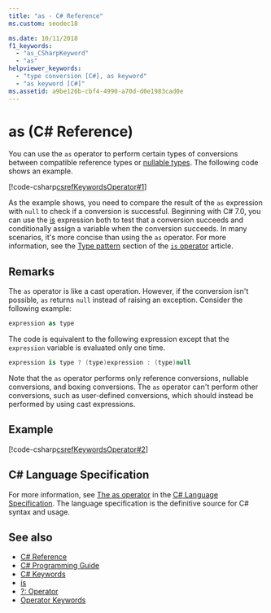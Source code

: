 ```yaml
---
title: "as - C# Reference"
ms.custom: seodec18

ms.date: 10/11/2018
f1_keywords: 
  - "as_CSharpKeyword"
  - "as"
helpviewer_keywords: 
  - "type conversion [C#], as keyword"
  - "as keyword [C#]"
ms.assetid: a9be126b-cbf4-4990-a70d-d0e1983cad0e
---
```

# as (C# Reference)
You can use the `as` operator to perform certain types of conversions between compatible reference types or [nullable types](../../../csharp/programming-guide/nullable-types/index.md). The following code shows an example.  
  
[!code-csharp[csrefKeywordsOperator#1](~/samples/snippets/csharp/VS_Snippets_VBCSharp/csrefKeywordsOperator/CS/csrefKeywordsOperators.cs#1)]

As the example shows, you need to compare the result of the `as` expression with `null` to check if a conversion is successful. Beginning with C# 7.0, you can use the [is](is.md) expression both to test that a conversion succeeds and conditionally assign a variable when the conversion succeeds. In many scenarios, it's more concise than using the `as` operator. For more information, see the [Type pattern](is.md#type) section of the [`is` operator](is.md) article.
  
## Remarks  
 The `as` operator is like a cast operation. However, if the conversion isn't possible, `as` returns `null` instead of raising an exception. Consider the following example:  
  
```csharp  
expression as type  
```  
  
 The code is equivalent to the following expression except that the `expression` variable is evaluated only one time.  
  
```csharp  
expression is type ? (type)expression : (type)null  
```  
  
 Note that the `as` operator performs only reference conversions, nullable conversions, and boxing conversions. The `as` operator can't perform other conversions, such as user-defined conversions, which should instead be performed by using cast expressions.  
  
## Example  

[!code-csharp[csrefKeywordsOperator#2](~/samples/snippets/csharp/VS_Snippets_VBCSharp/csrefKeywordsOperator/CS/csrefKeywordsOperators.cs#2)]
  
## C# Language Specification  

For more information, see [The as operator](~/_csharplang/spec/expressions.md#the-as-operator) in the [C# Language Specification](../language-specification/index.md). The language specification is the definitive source for C# syntax and usage.
 
## See also
- [C# Reference](../../../csharp/language-reference/index.md)
- [C# Programming Guide](../../../csharp/programming-guide/index.md)
- [C# Keywords](../../../csharp/language-reference/keywords/index.md)
- [is](../../../csharp/language-reference/keywords/is.md)
- [?: Operator](../../../csharp/language-reference/operators/conditional-operator.md)
- [Operator Keywords](../../../csharp/language-reference/keywords/operator-keywords.md)
